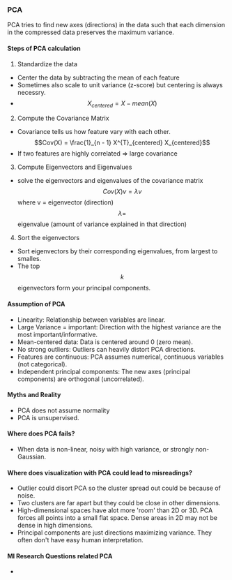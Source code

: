 ### PCA
PCA tries to find new axes (directions) in the data such that each dimension in the compressed data preserves the
maximum variance.

#### Steps of PCA calculation
1) Standardize the data
- Center the data by subtracting the mean of each feature
- Sometimes also scale to unit variance (z-score) but centering is always necessry.
- $$X_{centered} = X - mean(X)$$

2) Compute the Covariance Matrix
- Covariance tells us how feature vary with each other.
$$Cov(X) = \frac{1}_{n - 1} X^{T}_{centered} X_{centered}$$
- If two features are highly correlated => large covariance

3) Compute Eigenvectors and Eigenvalues
- solve the eigenvectors and eigenvalues of the covariance matrix
$$Cov(X)v = \lambda v$$
where v = eigenvector (direction) <br />
$$\lambda =$$ eigenvalue (amount of  variance explained in that direction)

4) Sort the eigenvectors
- Sort eigenvectors by their corresponding eigenvalues, from largest to smalles.
- The top $$k$$ eigenvectors form your principal components.

#### Assumption of PCA
- Linearity: Relationship between variables are linear.
- Large Variance = important: Direction with the highest variance are the most important/informative.
- Mean-centered data: Data is centered around 0 (zero mean).
- No strong outliers: Outliers can heavily distort PCA directions.
- Features are continuous: PCA assumes numerical, continuous variables (not categorical).
- Independent principal components: The new axes (principal components) are orthogonal (uncorrelated).

#### Myths and Reality
- PCA does not assume normality
- PCA is unsupervised.

#### Where does PCA fails?
- When data is non-linear, noisy with high variance, or strongly non-Gaussian.

#### Where does visualization with PCA could lead to misreadings?
- Outlier could disort PCA so the cluster spread out could be because of noise.
- Two clusters are far apart but they could be close in other dimensions.
- High-dimensional spaces have alot more 'room' than 2D or 3D. PCA forces all points into a small flat space. Dense
areas in 2D may not be dense in high dimensions.
- Principal components are just directions maximizing variance. They often don't have easy human interpretation.

#### Ml Research Questions related PCA
-